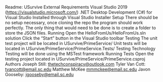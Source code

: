 Readme:
USurvive
External Requirements
Visual Studio 2019 (https://visualstudio.microsoft.com/)
.NET Desktop Development (C#) for Visual Studio
Installed through Visual Studio Installer
Setup
There should be no setup necessary, once cloning the repo the program should work perfectly. The only thing that would need to be done is to create a folder to store the  JSON files.
Running
Open the HelloFromUs/HelloFromUs.sln solution
Click the “Start” button in the Visual Studio toolbar
Testing
The unit test project will be located in USurvive/PrimeService/
Unit tests will be located in USurvive/PrimeService/PrimeService.Tests/
Testing Technology
Testing will be done using the MSTest framework
Running Tests
Open the testing project located in USurvive/PrimeService/PrimeService.csproj
Authors
Joseph Still: thetechconspiracy@outlook.com
Tyler Van Cott: tvancott@email.sc.edu
Matthew McKee mmmckee@email.sc.edu
Javon Gooseby: jgooseby@email.sc.edu
